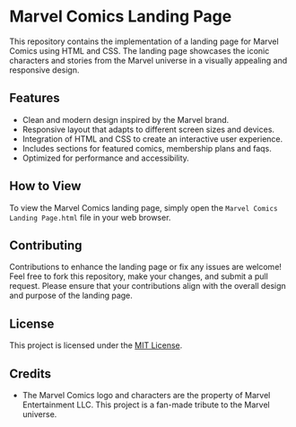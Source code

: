 # Marvel Comics Landing Page

This repository contains the implementation of a landing page for Marvel Comics using HTML and CSS. The landing page showcases the iconic characters and stories from the Marvel universe in a visually appealing and responsive design.

## Features

- Clean and modern design inspired by the Marvel brand.
- Responsive layout that adapts to different screen sizes and devices.
- Integration of HTML and CSS to create an interactive user experience.
- Includes sections for featured comics, membership plans and faqs.
- Optimized for performance and accessibility.

## How to View

To view the Marvel Comics landing page, simply open the `Marvel Comics Landing Page.html` file in your web browser. 

## Contributing

Contributions to enhance the landing page or fix any issues are welcome! Feel free to fork this repository, make your changes, and submit a pull request. Please ensure that your contributions align with the overall design and purpose of the landing page.

## License

This project is licensed under the [MIT License](LICENSE).

## Credits

- The Marvel Comics logo and characters are the property of Marvel Entertainment LLC. This project is a fan-made tribute to the Marvel universe.
